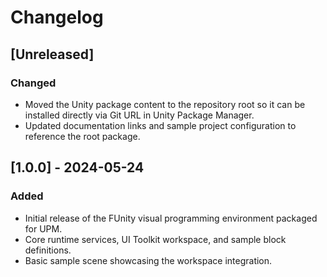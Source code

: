 # Changelog

## [Unreleased]
### Changed
- Moved the Unity package content to the repository root so it can be installed directly via Git URL in Unity Package Manager.
- Updated documentation links and sample project configuration to reference the root package.

## [1.0.0] - 2024-05-24
### Added
- Initial release of the FUnity visual programming environment packaged for UPM.
- Core runtime services, UI Toolkit workspace, and sample block definitions.
- Basic sample scene showcasing the workspace integration.
